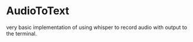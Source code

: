 # AudioToText
very basic implementation of using whisper to record audio with output to the terminal. 

